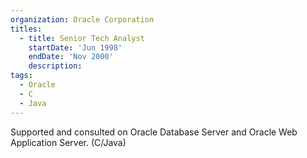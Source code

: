 ```yaml
---
organization: Oracle Corporation
titles:
  - title: Senior Tech Analyst
    startDate: 'Jun 1998'
    endDate: 'Nov 2000'
    description:
tags:
  - Oracle
  - C
  - Java
---
```


Supported and consulted on Oracle Database Server and Oracle Web Application Server. (C/Java)


